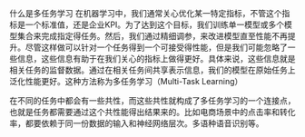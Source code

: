 

<!--
 * @version:
 * @Author:  StevenJokess https://github.com/StevenJokess
 * @Date: 2020-12-24 23:35:20
 * @LastEditors:  StevenJokess https://github.com/StevenJokess
 * @LastEditTime: 2020-12-24 23:35:38
 * @Description:
 * @TODO::
 * @Reference:https://github.com/NLP-LOVE/ML-NLP/tree/master/Deep%20Learning/14.%20Reinforcement%20Learning
-->

什么是多任务学习
在机器学习中，我们通常关心优化某一特定指标，不管这个指标是一个标准值，还是企业KPI。为了达到这个目标，我们训练单一模型或多个模型集合来完成指定得任务。然后，我们通过精细调参，来改进模型直至性能不再提升。尽管这样做可以针对一个任务得到一个可接受得性能，但是我们可能忽略了一些信息，这些信息有助于在我们关心的指标上做得更好。具体来说，这些信息就是相关任务的监督数据。通过在相关任务间共享表示信息，我们的模型在原始任务上泛化性能更好。这种方法称为多任务学习（Multi-Task Learning）

在不同的任务中都会有一些共性，而这些共性就构成了多任务学习的一个连接点，也就是任务都需要通过这个共性能得出结果来的。比如电商场景中的点击率和转化率，都要依赖于同一份数据的输入和神经网络层次。多语种语音识别等。
